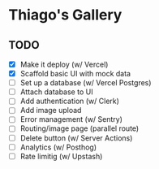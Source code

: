 # Thiago's Gallery

## TODO

- [x] Make it deploy (w/ Vercel)
- [x] Scaffold basic UI with mock data
- [ ] Set up a database (w/ Vercel Postgres)
- [ ] Attach database to UI
- [ ] Add authentication (w/ Clerk)
- [ ] Add image upload
- [ ] Error management (w/ Sentry)
- [ ] Routing/image page (parallel route)
- [ ] Delete button (w/ Server Actions)
- [ ] Analytics (w/ Posthog)
- [ ] Rate limitig (w/ Upstash)